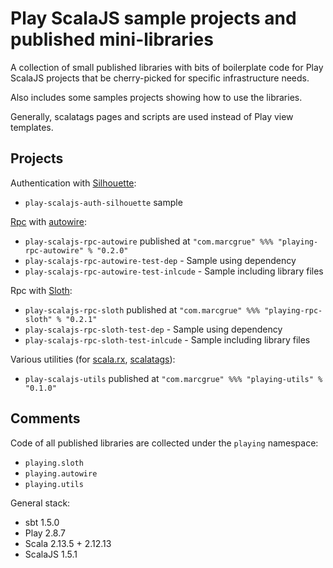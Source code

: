 # Play ScalaJS sample projects and published mini-libraries

A collection of small published libraries with bits of boilerplate code for Play ScalaJS projects that be cherry-picked for specific infrastructure needs.

Also includes some samples projects showing how to use the libraries.

Generally, scalatags pages and scripts are used instead of Play view templates.

## Projects

Authentication with [Silhouette](https://www.silhouette.rocks):

- `play-scalajs-auth-silhouette` sample

[Rpc](https://en.wikipedia.org/wiki/Remote_procedure_call) with [autowire](https://github.com/lihaoyi/autowire):

- `play-scalajs-rpc-autowire` published at `"com.marcgrue" %%% "playing-rpc-autowire" % "0.2.0"`
- `play-scalajs-rpc-autowire-test-dep` - Sample using dependency
- `play-scalajs-rpc-autowire-test-inlcude` - Sample including library files

Rpc with [Sloth](https://github.com/cornerman/sloth):

- `play-scalajs-rpc-sloth` published at `"com.marcgrue" %%% "playing-rpc-sloth" % "0.2.1"`
- `play-scalajs-rpc-sloth-test-dep` - Sample using dependency
- `play-scalajs-rpc-sloth-test-inlcude` - Sample including library files

                                                                                     

Various utilities (for [scala.rx](https://github.com/lihaoyi/scala.rx), [scalatags](https://github.com/com-lihaoyi/scalatags)):

- `play-scalajs-utils` published at `"com.marcgrue" %%% "playing-utils" % "0.1.0"`


## Comments

Code of all published libraries are collected under the `playing` namespace:

- `playing.sloth`
- `playing.autowire`
- `playing.utils`


General stack:

- sbt 1.5.0
- Play 2.8.7
- Scala 2.13.5 + 2.12.13
- ScalaJS 1.5.1

